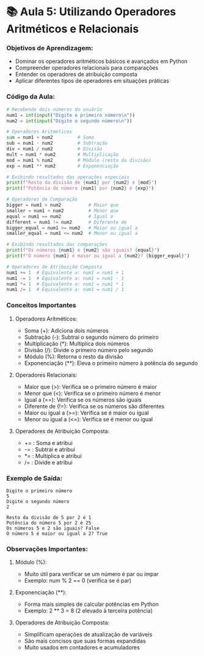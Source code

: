 # 📚 Aula 5: Utilizando Operadores Aritméticos e Relacionais

### Objetivos de Aprendizagem:

- Dominar os operadores aritméticos básicos e avançados em Python
- Compreender operadores relacionais para comparações
- Entender os operadores de atribuição composta
- Aplicar diferentes tipos de operadores em situações práticas

### Código da Aula:

```python
# Recebendo dois números do usuário
num1 = int(input("Digite o primeiro número\n"))
num2 = int(input("Digite o segundo número\n"))

# Operadores Aritméticos
sum = num1 + num2         # Soma
sub = num1 - num2         # Subtração
div = num1 / num2         # Divisão
mult = num1 * num2        # Multiplicação
mod = num1 % num2         # Módulo (resto da divisão)
exp = num1 ** num2        # Exponenciação

# Exibindo resultados das operações especiais
print(f"Resto da divisão de {num1} por {num2} é {mod}")
print(f"Potência do número {num1} por {num2} é {exp}")

# Operadores de Comparação
bigger = num1 > num2          # Maior que
smaller = num1 < num2         # Menor que
equal = num1 == num2          # Igual a
different = num1 != num2      # Diferente de
bigger_equal = num1 >= num2   # Maior ou igual a
smaller_equal = num1 <= num2  # Menor ou igual a

# Exibindo resultados das comparações
print(f"Os números {num1} e {num2} são iguais? {equal}")
print(f"O número {num1} é maior ou igual a {num2}? {bigger_equal}")

# Operadores de Atribuição Composta
num1 += 1  # Equivalente a: num1 = num1 + 1
num1 -= 1  # Equivalente a: num1 = num1 - 1
num1 *= 1  # Equivalente a: num1 = num1 * 1
num1 /= 1  # Equivalente a: num1 = num1 / 1
```

### Conceitos Importantes

1. Operadores Aritméticos:

   - Soma (+): Adiciona dois números
   - Subtração (-): Subtrai o segundo número do primeiro
   - Multiplicação (\*): Multiplica dois números
   - Divisão (/): Divide o primeiro número pelo segundo
   - Módulo (%): Retorna o resto da divisão
   - Exponenciação (\*\*): Eleva o primeiro número à potência do segundo

2. Operadores Relacionais:

   - Maior que (>): Verifica se o primeiro número é maior
   - Menor que (<): Verifica se o primeiro número é menor
   - Igual a (==): Verifica se os números são iguais
   - Diferente de (!=): Verifica se os números são diferentes
   - Maior ou igual a (>=): Verifica se é maior ou igual
   - Menor ou igual a (<=): Verifica se é menor ou igual

3. Operadores de Atribuição Composta:
   - += : Soma e atribui
   - -= : Subtrai e atribui
   - \*= : Multiplica e atribui
   - /= : Divide e atribui

### Exemplo de Saída:

```
Digite o primeiro número
5
Digite o segundo número
2

Resto da divisão de 5 por 2 é 1
Potência do número 5 por 2 é 25
Os números 5 e 2 são iguais? False
O número 5 é maior ou igual a 2? True
```

### Observações Importantes:

1. Módulo (%):

   - Muito útil para verificar se um número é par ou ímpar
   - Exemplo: num % 2 == 0 (verifica se é par)

2. Exponenciação (\*\*):

   - Forma mais simples de calcular potências em Python
   - Exemplo: 2 \*\* 3 = 8 (2 elevado à terceira potência)

3. Operadores de Atribuição Composta:
   - Simplificam operações de atualização de variáveis
   - São mais concisos que suas formas expandidas
   - Muito usados em contadores e acumuladores
